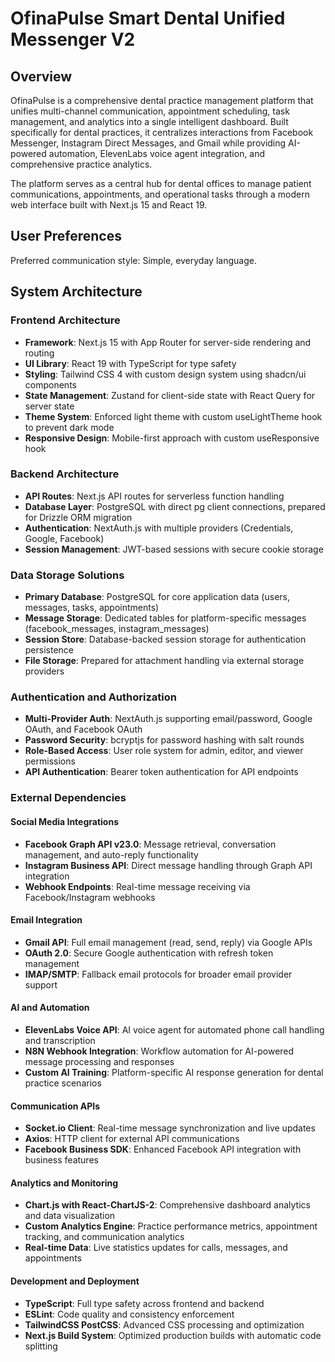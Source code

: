 # OfinaPulse Smart Dental Unified Messenger V2

## Overview

OfinaPulse is a comprehensive dental practice management platform that unifies multi-channel communication, appointment scheduling, task management, and analytics into a single intelligent dashboard. Built specifically for dental practices, it centralizes interactions from Facebook Messenger, Instagram Direct Messages, and Gmail while providing AI-powered automation, ElevenLabs voice agent integration, and comprehensive practice analytics.

The platform serves as a central hub for dental offices to manage patient communications, appointments, and operational tasks through a modern web interface built with Next.js 15 and React 19.

## User Preferences

Preferred communication style: Simple, everyday language.

## System Architecture

### Frontend Architecture
- **Framework**: Next.js 15 with App Router for server-side rendering and routing
- **UI Library**: React 19 with TypeScript for type safety
- **Styling**: Tailwind CSS 4 with custom design system using shadcn/ui components
- **State Management**: Zustand for client-side state with React Query for server state
- **Theme System**: Enforced light theme with custom useLightTheme hook to prevent dark mode
- **Responsive Design**: Mobile-first approach with custom useResponsive hook

### Backend Architecture
- **API Routes**: Next.js API routes for serverless function handling
- **Database Layer**: PostgreSQL with direct pg client connections, prepared for Drizzle ORM migration
- **Authentication**: NextAuth.js with multiple providers (Credentials, Google, Facebook)
- **Session Management**: JWT-based sessions with secure cookie storage

### Data Storage Solutions
- **Primary Database**: PostgreSQL for core application data (users, messages, tasks, appointments)
- **Message Storage**: Dedicated tables for platform-specific messages (facebook_messages, instagram_messages)
- **Session Store**: Database-backed session storage for authentication persistence
- **File Storage**: Prepared for attachment handling via external storage providers

### Authentication and Authorization
- **Multi-Provider Auth**: NextAuth.js supporting email/password, Google OAuth, and Facebook OAuth
- **Password Security**: bcryptjs for password hashing with salt rounds
- **Role-Based Access**: User role system for admin, editor, and viewer permissions
- **API Authentication**: Bearer token authentication for API endpoints

### External Dependencies

#### Social Media Integrations
- **Facebook Graph API v23.0**: Message retrieval, conversation management, and auto-reply functionality
- **Instagram Business API**: Direct message handling through Graph API integration
- **Webhook Endpoints**: Real-time message receiving via Facebook/Instagram webhooks

#### Email Integration
- **Gmail API**: Full email management (read, send, reply) via Google APIs
- **OAuth 2.0**: Secure Google authentication with refresh token management
- **IMAP/SMTP**: Fallback email protocols for broader email provider support

#### AI and Automation
- **ElevenLabs Voice API**: AI voice agent for automated phone call handling and transcription
- **N8N Webhook Integration**: Workflow automation for AI-powered message processing and responses
- **Custom AI Training**: Platform-specific AI response generation for dental practice scenarios

#### Communication APIs
- **Socket.io Client**: Real-time message synchronization and live updates
- **Axios**: HTTP client for external API communications
- **Facebook Business SDK**: Enhanced Facebook API integration with business features

#### Analytics and Monitoring
- **Chart.js with React-ChartJS-2**: Comprehensive dashboard analytics and data visualization
- **Custom Analytics Engine**: Practice performance metrics, appointment tracking, and communication analytics
- **Real-time Data**: Live statistics updates for calls, messages, and appointments

#### Development and Deployment
- **TypeScript**: Full type safety across frontend and backend
- **ESLint**: Code quality and consistency enforcement
- **TailwindCSS PostCSS**: Advanced CSS processing and optimization
- **Next.js Build System**: Optimized production builds with automatic code splitting